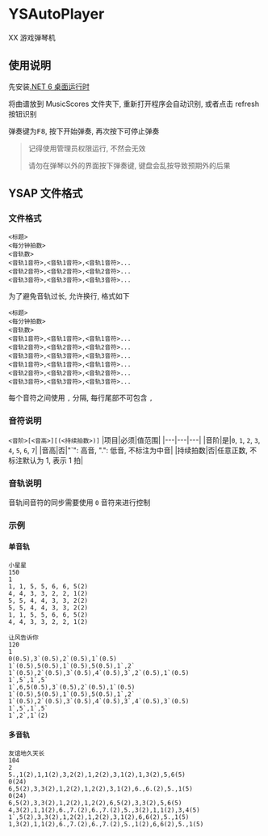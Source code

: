 ﻿# YSAutoPlayer

XX 游戏弹琴机

## 使用说明

先安装[.NET 6 桌面运行时](https://dotnet.microsoft.com/en-us/download/dotnet/thank-you/runtime-desktop-6.0.7-windows-x64-installer)

将曲谱放到 MusicScores 文件夹下, 重新打开程序会自动识别, 或者点击 refresh 按钮识别

弹奏键为<kbd>F8</kbd>, 按下开始弹奏, 再次按下可停止弹奏

> 记得使用管理员权限运行, 不然会无效
>
> 请勿在弹琴以外的界面按下弹奏键, 键盘会乱按导致预期外的后果

## YSAP 文件格式

### 文件格式

```
<标题>
<每分钟拍数>
<音轨数>
<音轨1音符>,<音轨1音符>,<音轨1音符>...
<音轨2音符>,<音轨2音符>,<音轨2音符>...
<音轨3音符>,<音轨3音符>,<音轨3音符>...
```

为了避免音轨过长, 允许换行, 格式如下

```
<标题>
<每分钟拍数>
<音轨数>
<音轨1音符>,<音轨1音符>,<音轨1音符>...
<音轨2音符>,<音轨2音符>,<音轨2音符>...
<音轨3音符>,<音轨3音符>,<音轨3音符>...
<音轨1音符>,<音轨1音符>,<音轨1音符>...
<音轨2音符>,<音轨2音符>,<音轨2音符>...
<音轨3音符>,<音轨3音符>,<音轨3音符>...
```

每个音符之间使用 `,` 分隔, 每行尾部不可包含 `,`

### 音符说明

`<音阶>[<音高>][(<持续拍数>)]`
|项目|必须|值范围|
|---|---|---|
|音阶|是|`0`, `1`, `2`, `3`, `4`, `5`, `6`, `7`|
|音高|否|"`": 高音, ".": 低音, 不标注为中音|
|持续拍数|否|任意正数, 不标注默认为 1, 表示 1 拍|

### 音轨说明

音轨间音符的同步需要使用 `0` 音符来进行控制

### 示例

#### 单音轨

```
小星星
150
1
1, 1, 5, 5, 6, 6, 5(2)
4, 4, 3, 3, 2, 2, 1(2)
5, 5, 4, 4, 3, 3, 2(2)
5, 5, 4, 4, 3, 3, 2(2)
1, 1, 5, 5, 6, 6, 5(2)
4, 4, 3, 3, 2, 2, 1(2)
```

```
让风告诉你
120
1
0(0.5),3`(0.5),2`(0.5),1`(0.5)
1`(0.5),5(0.5),1`(0.5),5(0.5),1`,2`
1`(0.5),2`(0.5),3`(0.5),4`(0.5),3`,2`(0.5),1`(0.5)
1`,5`,1`,5`
1`,6,5(0.5),3`(0.5),2`(0.5),1`(0.5)
1`(0.5),5(0.5),1`(0.5),5(0.5),1`,2`
1`(0.5),2`(0.5),3`(0.5),4`(0.5),3`,4`(0.5),3`(0.5)
1`,5`,1`,5`
1`,2`,1`(2)
```

#### 多音轨

```
友谊地久天长
104
2
5.,1(2),1,1(2),3,2(2),1,2(2),3,1(2),1,3(2),5,6(5)
0(24)
6,5(2),3,3(2),1,2(2),1,2(2),3,1(2),6.,6.(2),5.,1(5)
0(24)
6,5(2),3,3(2),1,2(2),1,2(2),6,5(2),3,3(2),5,6(5)
4,3(2),1,1(2),6.,7.(2),6.,7.(2),5.,3(2),1,1(2),3,4(5)
1`,5(2),3,3(2),1,2(2),1,2(2),3,1(2),6,6(2),5.,1(5)
1,3(2),1,1(2),6.,7.(2),6.,7.(2),5.,1(2),6,6(2),5.,1(5)
```
